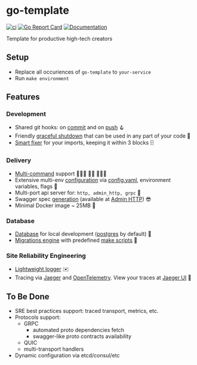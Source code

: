 # go-template

[![ci](https://github.com/ra9dev/go-template/actions/workflows/ci.yaml/badge.svg)](https://github.com/ra9dev/go-template/actions/workflows/ci.yaml)
[![Go Report Card](https://goreportcard.com/badge/github.com/ra9dev/go-template)](https://goreportcard.com/report/github.com/ra9dev/go-template)
[![Documentation](https://godoc.org/github.com/ra9dev/go-template?status.svg)](https://pkg.go.dev/mod/github.com/ra9dev/go-template)

Template for productive high-tech creators

## Setup

- Replace all occuriences of `go-template` to `your-service`
- Run `make environment`

## Features

### Development

- Shared git hooks: on [commit](./scripts/pre-commit.sh) and on [push](./scripts/pre-push.sh) 🪝
- Friendly [graceful shutdown](https://github.com/ra9dev/shutdown) that can be used in any part of your code 🤳
- [Smart fixer](https://github.com/incu6us/goimports-reviser) for your imports, keeping it within 3 blocks 🗄

### Delivery

- [Multi-command](https://github.com/spf13/cobra) support 🤾🏼‍♀️ 🤾🏼 🤾🏼‍♂️
- Extensive multi-env [configuration](https://github.com/spf13/viper) via [config.yaml](./config/config.yaml), environment variables, flags 💽
- Multi-port api server for: `http, admin_http, grpc` 🎏
- Swagger spec [generation](https://github.com/swaggo/swag) (available at [Admin HTTP](./internal/api/http/admin.go)) 😎
- Minimal Docker image ~ 25MB 🐳

### Database

- [Database](./docker-compose.yml) for local development ([postgres](./.ra9/make/db.make) by default) 💾
- [Migrations engine](https://github.com/golang-migrate/migrate) with predefined [make scripts](./.ra9/make/db.make) 🎼

### Site Reliability Engineering

- [Lightweight logger](https://github.com/uber-go/zap) ✉️
- Tracing via [Jaeger](https://www.jaegertracing.io/) and [OpenTelemetry](https://opentelemetry.io).
View your traces at [Jaeger UI](http://localhost:16686/) 🔎

## To Be Done
- SRE best practices support: traced transport, metrics, etc.
- Protocols support:
  - GRPC
    - automated proto dependencies fetch
    - swagger-like proto contracts availability
  - QUIC
  - multi-transport handlers
- Dynamic configuration via etcd/consul/etc
